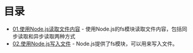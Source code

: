 # 目录

- [01.使用Node.js读取文件内容](01.read-file.ts) - 使用Node.js的fs模块读取文件内容，包括同步读取和异步读取两种方式
- [02.使用Node.js写入文件](02.write-file.ts) - Node.js提供了fs模块，可以用来写入文件。